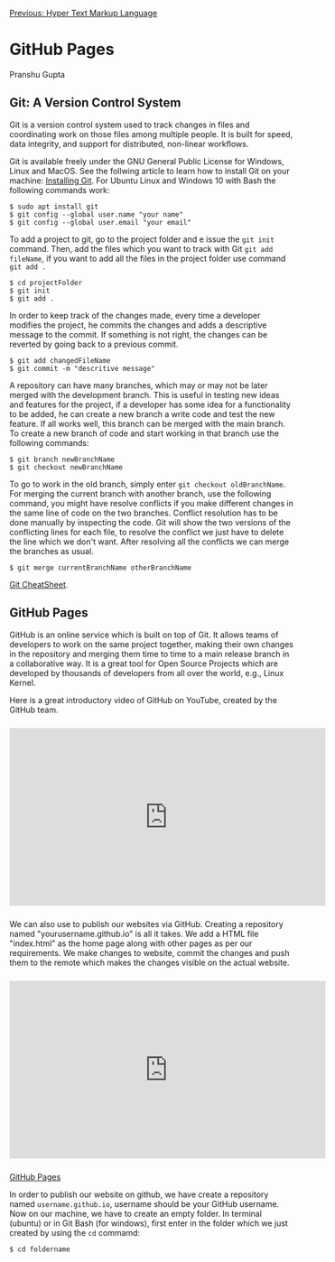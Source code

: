 [Previous: Hyper Text Markup Language](HTML.md)

# GitHub Pages
Pranshu Gupta

## Git: A Version Control System
Git is a version control system used to track changes in files and coordinating work on those files among multiple people. It is built for speed, data integrity, and support for distributed, non-linear workflows. 

Git is available freely under the GNU General Public License for Windows, Linux and MacOS. See the follwing article to learn how to install Git on your machine: [Installing Git](https://git-scm.com/book/en/v2/Getting-Started-Installing-Git). For Ubuntu Linux and Windows 10 with Bash the following commands work:

    $ sudo apt install git
    $ git config --global user.name "your name"
    $ git config --global user.email "your email"

To add a project to git, go to the project folder and e issue the `git init` command. Then, add the files which you want to track with Git `git add fileName`, if you want to add all the files in the project folder use command `git add .`

    $ cd projectFolder
    $ git init
    $ git add .

In order to keep track of the changes made, every time a developer modifies the project, he commits the changes and adds a descriptive message to the commit. If something is not right, the changes can be reverted by going back to a previous commit. 

    $ git add changedFileName
    $ git commit -m "descritive message"

A repository can have many branches, which may or may not be later merged with the development branch. This is useful in testing new ideas and features for the project, if a developer has some idea for a functionality to be added, he can create a new branch a write code and test the new feature. If all works well, this branch can be merged with the main branch. To create a new branch of code and start working in that branch use the following commands:

    $ git branch newBranchName
    $ git checkout newBranchName

To go to work in the old branch, simply enter `git checkout oldBranchName`. For merging the current branch with another branch, use the following command, you might have resolve conflicts if you make different changes in the same line of code on the two branches. Conflict resolution has to be done manually by inspecting the code. Git will show the two versions of the conflicting lines for each file, to resolve the conflict we just have to delete the line which we don't want. After resolving all the conflicts we can merge the branches as usual.

    $ git merge currentBranchName otherBranchName

[Git CheatSheet](https://services.github.com/on-demand/downloads/github-git-cheat-sheet.pdf).

## GitHub Pages
GitHub is an online service which is built on top of Git. It allows teams of developers to work on the same project together, making their own changes in the repository and merging them time to time to a main release branch in a collaborative way. It is a great tool for Open Source Projects which are developed by thousands of developers from all over the world, e.g., Linux Kernel.

Here is a great introductory video of GitHub on YouTube, created by the GitHub team.

<iframe width="560" height="315" style="margin-top:2%;margin-bottom:2%;" src="https://www.youtube.com/embed/w3jLJU7DT5E" frameborder="0" allowfullscreen></iframe>

We can also use to publish our websites via GitHub. Creating a repository named "yourusername.github.io" is all it takes. We add a HTML file "index.html" as the home page along with other pages as per our requirements. We make changes to website, commit the changes and push them to the remote which makes the changes visible on the actual website.

<iframe width="560" height="315" style="margin-top:2%;margin-bottom:2%;"  src="https://www.youtube.com/embed/2MsN8gpT6jY" frameborder="0" allowfullscreen></iframe>

[GitHub Pages](https://pages.github.com/)

In order to publish our website on github, we have create a repository named `username.github.io`, username should be your GitHub username. Now on our machine, we have to create an empty folder. In terminal (ubuntu) or in Git Bash (for windows), first enter in the folder which we just created by using the `cd` commamd:

    $ cd foldername



<!--[Next: JavaScript]()-->